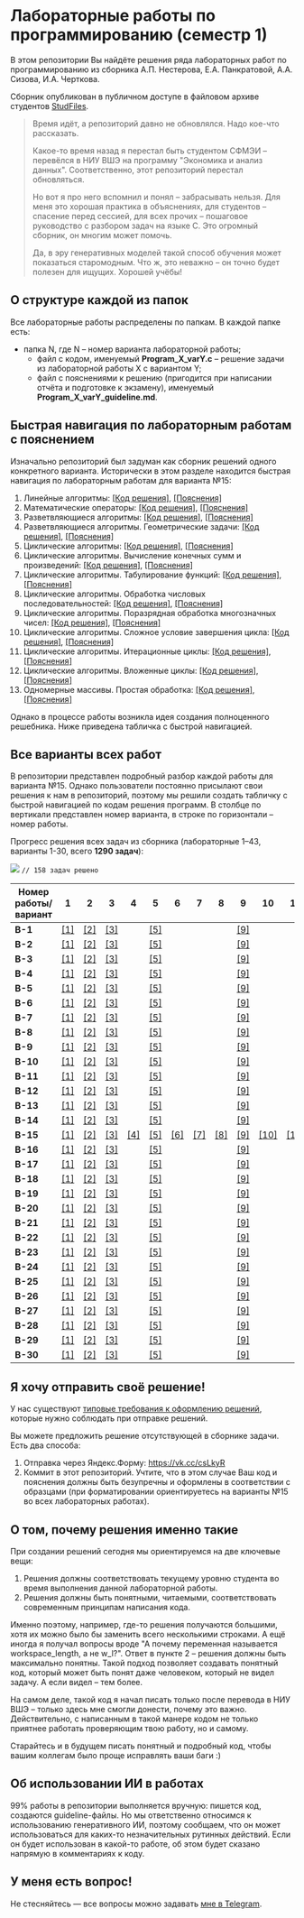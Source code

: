 # Лабораторные работы по программированию (семестр 1)
В этом репозитории Вы найдёте решения ряда лабораторных работ по программированию из сборника А.П. Нестерова, Е.А. Панкратовой, А.А. Сизова, И.А. Черткова.

Сборник опубликован в публичном доступе в файловом архиве студентов [StudFiles](https://studfile.net/preview/2715555).

> Время идёт, а репозиторий давно не обновлялся. Надо кое-что рассказать.
> 
> Какое-то время назад я перестал быть студентом СФМЭИ – перевёлся в НИУ ВШЭ на программу "Экономика и анализ данных". Соответственно, этот репозиторий перестал обновляться.
> 
> Но вот я про него вспомнил и понял – забрасывать нельзя. Для меня это хорошая практика в объяснениях, для студентов – спасение перед сессией, для всех прочих – пошаговое руководство с разбором задач на языке C. Это огромный сборник, он многим может помочь.
> 
> Да, в эру генеративных моделей такой способ обучения может показаться старомодным. Что ж, это неважно – он точно будет полезен для ищущих. Хорошей учёбы!

## О структуре каждой из папок

Все лабораторные работы распределены по папкам. В каждой папке есть:
- папка N, где N – номер варианта лабораторной работы;
  - файл с кодом, именуемый **Program_X_varY.c** – решение задачи из лабораторной работы X с вариантом Y;
  - файл с пояснениями к решению (пригодится при написании отчёта и подготовке к экзамену), именуемый **Program_X_varY_guideline.md**.

## Быстрая навигация по лабораторным работам с пояснением

Изначально репозиторий был задуман как сборник решений одного конкретного варианта. Исторически в этом разделе находится быстрая навигация по лабораторным работам для варианта №15:
1. Линейные алгоритмы: [[Код решения]](1.%20Линейные%20алгоритмы/15/Program_1_var15.c), [[Пояснения]](1.%20Линейные%20алгоритмы/15/Program_1_var15_guideline.md)
2. Математические операторы: [[Код решения]](2.%20Математические%20операторы/15/Program_2_var15.c), [[Пояснения]](2.%20Математические%20операторы/15/Program_2_var15_guideline.md)
3. Разветвляющиеся алгоритмы: [[Код решения]](3.%20Разветвляющиеся%20алгоритмы/15/Program_3_var15.c), [[Пояснения]](3.%20Разветвляющиеся%20алгоритмы/15/Program_3_var15_guideline.md)
4. Разветвляющиеся алгоритмы. Геометрические задачи: [[Код решения]](4.%20Разветвляющиеся%20алгоритмы.%20Геометрические%20задачи/15/Program_4_var15.c), [[Пояснения]](4.%20Разветвляющиеся%20алгоритмы.%20Геометрические%20задачи/15/Program_4_var15_guideline.md)
5. Циклические алгоритмы: [[Код решения]](5.%20Циклические%20алгоритмы/15/Program_5_var15.c), [[Пояснения]](5.%20Циклические%20алгоритмы/15/Program_5_var15_guideline.md)
6. Циклические алгоритмы. Вычисление конечных сумм и произведений: [[Код решения]](6.%20Циклические%20алгоритмы.%20Вычисление%20конечных%20сумм%20и%20произведений/15/Program_6_var15.c), [[Пояснения]](6.%20Циклические%20алгоритмы.%20Вычисление%20конечных%20сумм%20и%20произведений/15/Program_6_var15_guideline.md)
7. Циклические алгоритмы. Табулирование функций: [[Код решения]](7.%20Циклические%20алгоритмы.%20Табулирование%20функций/15/Program_7_var15.c), [[Пояснения]](7.%20Циклические%20алгоритмы.%20Табулирование%20функций/15/Program_7_var15_guideline.md)
8. Циклические алгоритмы. Обработка числовых последовательностей: [[Код решения]](8.%20Циклические%20алгоритмы.%20Обработка%20числовых%20последовательностей/15/Program_8_var15.c), [[Пояснения]](8.%20Циклические%20алгоритмы.%20Обработка%20числовых%20последовательностей/15/Program_8_var15_guideline.md)
9. Циклические алгоритмы. Поразрядная обработка многозначных чисел: [[Код решения]](9.%20Циклические%20алгоритмы.%20Поразрядная%20обработка%20многозначных%20чисел/15/Program_9_var15.c), [[Пояснения]](9.%20Циклические%20алгоритмы.%20Поразрядная%20обработка%20многозначных%20чисел/15/Program_9_var15_guideline.md)
10. Циклические алгоритмы. Сложное условие завершения цикла: [[Код решения]](10.%20Циклические%20алгоритмы.%20Сложное%20условие%20завершения%20цикла/15/Program_10_var15.c), [[Пояснения]](10.%20Циклические%20алгоритмы.%20Сложное%20условие%20завершения%20цикла/15/Program_10_var15_guideline.md)
11. Циклические алгоритмы. Итерационные циклы: [[Код решения]](11.%20Циклические%20алгоритмы.%20Итерационные%20циклы/15/Program_11_var15.c), [[Пояснения]](11.%20Циклические%20алгоритмы.%20Итерационные%20циклы/15/Program_11_var15_guideline.md)
12. Циклические алгоритмы. Вложенные циклы: [[Код решения]](12.%20Циклические%20алгоритмы.%20Вложенные%20циклы/15/Program_12_var15.c), [[Пояснения]](12.%20Циклические%20алгоритмы.%20Вложенные%20циклы/15/Program_12_var15_guideline.md)
13. Одномерные массивы. Простая обработка: [[Код решения]](13.%20Одномерные%20массивы.%20Простая%20обработка/15/Program_13_var15.c), [[Пояснения]](13.%20Одномерные%20массивы.%20Простая%20обработка/15/Program_13_var15_guideline.md)

Однако в процессе работы возникла идея создания полноценного решебника. Ниже приведена табличка с быстрой навигацией.

## Все варианты всех работ

В репозитории представлен подробный разбор каждой работы для варианта №15. Однако пользователи постоянно присылают свои решения к нам в репозиторий, поэтому мы решили создать табличку с быстрой навигацией по кодам решения программ.
В столбце по вертикали представлен номер варианта, в строке по горизонтали – номер работы.

Прогресс решения всех задач из сборника (лабораторные 1–43, варианты 1-30, всего **1290 задач**):

![](https://geps.dev/progress/12) ```// 158 задач решено```

| Номер работы/вариант | 1                                    | 2                                         | 3                                          | 4                                                                     | 5                                      | 6                                                                                         | 7                                                                 | 8                                                                                    | 9                                                                                        | 10                                                                                 | 11                                                               | 12                                                            | 13                                                           | 14 | 15 | 16 | 17 | 18 | 19 | 20 | 21 | 22 | 23 | 24 | 25 | 26 | 27 | 28 | 29 | 30 | 31 | 32 | 33 | 34 | 35 | 36 | 37 | 38 | 39 | 40 | 41 | 42 | 43 |
|----------------------|--------------------------------------|-------------------------------------------|--------------------------------------------|-----------------------------------------------------------------------|----------------------------------------|-------------------------------------------------------------------------------------------|-------------------------------------------------------------------|--------------------------------------------------------------------------------------|------------------------------------------------------------------------------------------|------------------------------------------------------------------------------------|------------------------------------------------------------------|---------------------------------------------------------------|--------------------------------------------------------------|----|----|----|----|----|----|----|----|----|----|----|----|----|----|----|----|----|----|----|----|----|----|----|----|----|----|----|----|----|----|
| **В-1**              | [[1]](1.%20Линейные%20алгоритмы/1)   | [[2]](2.%20Математические%20операторы/1)  | [[3]](3.%20Разветвляющиеся%20алгоритмы/1)  |                                                                       | [[5]](5.%20Циклические%20алгоритмы/1)  |                                                                                           |                                                                   |                                                                                      | [[9]](9.%20Циклические%20алгоритмы.%20Поразрядная%20обработка%20многозначных%20чисел/1)  |                                                                                    |                                                                  |                                                               |                                                              |    |    |    |    |    |    |    |    |    |    |    |    |    |    |    |    |    |    |    |    |    |    |    |    |    |    |    |    |    |    |
| **В-2**              | [[1]](1.%20Линейные%20алгоритмы/2)   | [[2]](2.%20Математические%20операторы/2)  | [[3]](3.%20Разветвляющиеся%20алгоритмы/2)  |                                                                       | [[5]](5.%20Циклические%20алгоритмы/2)  |                                                                                           |                                                                   |                                                                                      | [[9]](9.%20Циклические%20алгоритмы.%20Поразрядная%20обработка%20многозначных%20чисел/2)  |                                                                                    |                                                                  |                                                               |                                                              |    |    |    |    |    |    |    |    |    |    |    |    |    |    |    |    |    |    |    |    |    |    |    |    |    |    |    |    |    |    |
| **В-3**              | [[1]](1.%20Линейные%20алгоритмы/3)   | [[2]](2.%20Математические%20операторы/3)  | [[3]](3.%20Разветвляющиеся%20алгоритмы/3)  |                                                                       | [[5]](5.%20Циклические%20алгоритмы/3)  |                                                                                           |                                                                   |                                                                                      | [[9]](9.%20Циклические%20алгоритмы.%20Поразрядная%20обработка%20многозначных%20чисел/3)  |                                                                                    |                                                                  |                                                               |                                                              |    |    |    |    |    |    |    |    |    |    |    |    |    |    |    |    |    |    |    |    |    |    |    |    |    |    |    |    |    |    |
| **В-4**              | [[1]](1.%20Линейные%20алгоритмы/4)   | [[2]](2.%20Математические%20операторы/4)  | [[3]](3.%20Разветвляющиеся%20алгоритмы/4)  |                                                                       | [[5]](5.%20Циклические%20алгоритмы/4)  |                                                                                           |                                                                   |                                                                                      | [[9]](9.%20Циклические%20алгоритмы.%20Поразрядная%20обработка%20многозначных%20чисел/4)  |                                                                                    |                                                                  |                                                               |                                                              |    |    |    |    |    |    |    |    |    |    |    |    |    |    |    |    |    |    |    |    |    |    |    |    |    |    |    |    |    |    |
| **В-5**              | [[1]](1.%20Линейные%20алгоритмы/5)   | [[2]](2.%20Математические%20операторы/5)  | [[3]](3.%20Разветвляющиеся%20алгоритмы/5)  |                                                                       | [[5]](5.%20Циклические%20алгоритмы/5)  |                                                                                           |                                                                   |                                                                                      | [[9]](9.%20Циклические%20алгоритмы.%20Поразрядная%20обработка%20многозначных%20чисел/5)  |                                                                                    |                                                                  |                                                               |                                                              |    |    |    |    |    |    |    |    |    |    |    |    |    |    |    |    |    |    |    |    |    |    |    |    |    |    |    |    |    |    |
| **В-6**              | [[1]](1.%20Линейные%20алгоритмы/6)   | [[2]](2.%20Математические%20операторы/6)  | [[3]](3.%20Разветвляющиеся%20алгоритмы/6)  |                                                                       | [[5]](5.%20Циклические%20алгоритмы/6)  |                                                                                           |                                                                   |                                                                                      | [[9]](9.%20Циклические%20алгоритмы.%20Поразрядная%20обработка%20многозначных%20чисел/6)  |                                                                                    |                                                                  |                                                               |                                                              |    |    |    |    |    |    |    |    |    |    |    |    |    |    |    |    |    |    |    |    |    |    |    |    |    |    |    |    |    |    |
| **В-7**              | [[1]](1.%20Линейные%20алгоритмы/7)   | [[2]](2.%20Математические%20операторы/7)  | [[3]](3.%20Разветвляющиеся%20алгоритмы/7)  |                                                                       | [[5]](5.%20Циклические%20алгоритмы/7)  |                                                                                           |                                                                   |                                                                                      | [[9]](9.%20Циклические%20алгоритмы.%20Поразрядная%20обработка%20многозначных%20чисел/7)  |                                                                                    |                                                                  |                                                               |                                                              |    |    |    |    |    |    |    |    |    |    |    |    |    |    |    |    |    |    |    |    |    |    |    |    |    |    |    |    |    |    |
| **В-8**              | [[1]](1.%20Линейные%20алгоритмы/8)   | [[2]](2.%20Математические%20операторы/8)  | [[3]](3.%20Разветвляющиеся%20алгоритмы/8)  |                                                                       | [[5]](5.%20Циклические%20алгоритмы/8)  |                                                                                           |                                                                   |                                                                                      | [[9]](9.%20Циклические%20алгоритмы.%20Поразрядная%20обработка%20многозначных%20чисел/8)  |                                                                                    |                                                                  |                                                               |                                                              |    |    |    |    |    |    |    |    |    |    |    |    |    |    |    |    |    |    |    |    |    |    |    |    |    |    |    |    |    |    |
| **В-9**              | [[1]](1.%20Линейные%20алгоритмы/9)   | [[2]](2.%20Математические%20операторы/9)  | [[3]](3.%20Разветвляющиеся%20алгоритмы/9)  |                                                                       | [[5]](5.%20Циклические%20алгоритмы/9)  |                                                                                           |                                                                   |                                                                                      | [[9]](9.%20Циклические%20алгоритмы.%20Поразрядная%20обработка%20многозначных%20чисел/9)  |                                                                                    |                                                                  |                                                               |                                                              |    |    |    |    |    |    |    |    |    |    |    |    |    |    |    |    |    |    |    |    |    |    |    |    |    |    |    |    |    |    |
| **В-10**             | [[1]](1.%20Линейные%20алгоритмы/10)  | [[2]](2.%20Математические%20операторы/10) | [[3]](3.%20Разветвляющиеся%20алгоритмы/10) |                                                                       | [[5]](5.%20Циклические%20алгоритмы/10) |                                                                                           |                                                                   |                                                                                      | [[9]](9.%20Циклические%20алгоритмы.%20Поразрядная%20обработка%20многозначных%20чисел/10) |                                                                                    |                                                                  |                                                               |                                                              |    |    |    |    |    |    |    |    |    |    |    |    |    |    |    |    |    |    |    |    |    |    |    |    |    |    |    |    |    |    |
| **В-11**             | [[1]](1.%20Линейные%20алгоритмы/11)  | [[2]](2.%20Математические%20операторы/11) | [[3]](3.%20Разветвляющиеся%20алгоритмы/11) |                                                                       | [[5]](5.%20Циклические%20алгоритмы/11) |                                                                                           |                                                                   |                                                                                      | [[9]](9.%20Циклические%20алгоритмы.%20Поразрядная%20обработка%20многозначных%20чисел/11) |                                                                                    |                                                                  |                                                               |                                                              |    |    |    |    |    |    |    |    |    |    |    |    |    |    |    |    |    |    |    |    |    |    |    |    |    |    |    |    |    |    |
| **В-12**             | [[1]](1.%20Линейные%20алгоритмы/12)  | [[2]](2.%20Математические%20операторы/12) | [[3]](3.%20Разветвляющиеся%20алгоритмы/12) |                                                                       | [[5]](5.%20Циклические%20алгоритмы/12) |                                                                                           |                                                                   |                                                                                      | [[9]](9.%20Циклические%20алгоритмы.%20Поразрядная%20обработка%20многозначных%20чисел/12) |                                                                                    |                                                                  |                                                               |                                                              |    |    |    |    |    |    |    |    |    |    |    |    |    |    |    |    |    |    |    |    |    |    |    |    |    |    |    |    |    |    |
| **В-13**             | [[1]](1.%20Линейные%20алгоритмы/13)  | [[2]](2.%20Математические%20операторы/13) | [[3]](3.%20Разветвляющиеся%20алгоритмы/13) |                                                                       | [[5]](5.%20Циклические%20алгоритмы/13) |                                                                                           |                                                                   |                                                                                      | [[9]](9.%20Циклические%20алгоритмы.%20Поразрядная%20обработка%20многозначных%20чисел/13) |                                                                                    |                                                                  |                                                               |                                                              |    |    |    |    |    |    |    |    |    |    |    |    |    |    |    |    |    |    |    |    |    |    |    |    |    |    |    |    |    |    |
| **В-14**             | [[1]](1.%20Линейные%20алгоритмы/14)  | [[2]](2.%20Математические%20операторы/14) | [[3]](3.%20Разветвляющиеся%20алгоритмы/14) |                                                                       | [[5]](5.%20Циклические%20алгоритмы/14) |                                                                                           |                                                                   |                                                                                      | [[9]](9.%20Циклические%20алгоритмы.%20Поразрядная%20обработка%20многозначных%20чисел/14) |                                                                                    |                                                                  |                                                               |                                                              |    |    |    |    |    |    |    |    |    |    |    |    |    |    |    |    |    |    |    |    |    |    |    |    |    |    |    |    |    |    |
| **В-15**             | [[1]](1.%20Линейные%20алгоритмы/15)  | [[2]](2.%20Математические%20операторы/15) | [[3]](3.%20Разветвляющиеся%20алгоритмы/15) | [[4]](4.%20Разветвляющиеся%20алгоритмы.%20Геометрические%20задачи/15) | [[5]](5.%20Циклические%20алгоритмы/15) | [[6]](6.%20Циклические%20алгоритмы.%20Вычисление%20конечных%20сумм%20и%20произведений/15) | [[7]](7.%20Циклические%20алгоритмы.%20Табулирование%20функций/15) | [[8]](8.%20Циклические%20алгоритмы.%20Обработка%20числовых%20последовательностей/15) | [[9]](9.%20Циклические%20алгоритмы.%20Поразрядная%20обработка%20многозначных%20чисел/15) | [[10]](10.%20Циклические%20алгоритмы.%20Сложное%20условие%20завершения%20цикла/15) | [[11]](11.%20Циклические%20алгоритмы.%20Итерационные%20циклы/15) | [[12]](12.%20Циклические%20алгоритмы.%20Вложенные%20циклы/15) | [[13]](13.%20Одномерные%20массивы.%20Простая%20обработка/15) |    |    |    |    |    |    |    |    |    |    |    |    |    |    |    |    |    |    |    |    |    |    |    |    |    |    |    |    |    |    |
| **В-16**             | [[1]](1.%20Линейные%20алгоритмы/16)  | [[2]](2.%20Математические%20операторы/16) | [[3]](3.%20Разветвляющиеся%20алгоритмы/16) |                                                                       | [[5]](5.%20Циклические%20алгоритмы/16) |                                                                                           |                                                                   |                                                                                      | [[9]](9.%20Циклические%20алгоритмы.%20Поразрядная%20обработка%20многозначных%20чисел/16) |                                                                                    |                                                                  |                                                               |                                                              |    |    |    |    |    |    |    |    |    |    |    |    |    |    |    |    |    |    |    |    |    |    |    |    |    |    |    |    |    |    |
| **В-17**             | [[1]](1.%20Линейные%20алгоритмы/17)  | [[2]](2.%20Математические%20операторы/17) | [[3]](3.%20Разветвляющиеся%20алгоритмы/17) |                                                                       | [[5]](5.%20Циклические%20алгоритмы/17) |                                                                                           |                                                                   |                                                                                      | [[9]](9.%20Циклические%20алгоритмы.%20Поразрядная%20обработка%20многозначных%20чисел/17) |                                                                                    |                                                                  |                                                               |                                                              |    |    |    |    |    |    |    |    |    |    |    |    |    |    |    |    |    |    |    |    |    |    |    |    |    |    |    |    |    |    |
| **В-18**             | [[1]](1.%20Линейные%20алгоритмы/18)  | [[2]](2.%20Математические%20операторы/18) | [[3]](3.%20Разветвляющиеся%20алгоритмы/18) |                                                                       | [[5]](5.%20Циклические%20алгоритмы/18) |                                                                                           |                                                                   |                                                                                      | [[9]](9.%20Циклические%20алгоритмы.%20Поразрядная%20обработка%20многозначных%20чисел/18) |                                                                                    |                                                                  |                                                               |                                                              |    |    |    |    |    |    |    |    |    |    |    |    |    |    |    |    |    |    |    |    |    |    |    |    |    |    |    |    |    |    |
| **В-19**             | [[1]](1.%20Линейные%20алгоритмы/19)  | [[2]](2.%20Математические%20операторы/19) | [[3]](3.%20Разветвляющиеся%20алгоритмы/19) |                                                                       | [[5]](5.%20Циклические%20алгоритмы/19) |                                                                                           |                                                                   |                                                                                      | [[9]](9.%20Циклические%20алгоритмы.%20Поразрядная%20обработка%20многозначных%20чисел/19) |                                                                                    |                                                                  |                                                               |                                                              |    |    |    |    |    |    |    |    |    |    |    |    |    |    |    |    |    |    |    |    |    |    |    |    |    |    |    |    |    |    |
| **В-20**             | [[1]](1.%20Линейные%20алгоритмы/20)  | [[2]](2.%20Математические%20операторы/20) | [[3]](3.%20Разветвляющиеся%20алгоритмы/20) |                                                                       | [[5]](5.%20Циклические%20алгоритмы/20) |                                                                                           |                                                                   |                                                                                      | [[9]](9.%20Циклические%20алгоритмы.%20Поразрядная%20обработка%20многозначных%20чисел/20) |                                                                                    |                                                                  |                                                               |                                                              |    |    |    |    |    |    |    |    |    |    |    |    |    |    |    |    |    |    |    |    |    |    |    |    |    |    |    |    |    |    |
| **В-21**             | [[1]](1.%20Линейные%20алгоритмы/21)  | [[2]](2.%20Математические%20операторы/21) | [[3]](3.%20Разветвляющиеся%20алгоритмы/21) |                                                                       | [[5]](5.%20Циклические%20алгоритмы/21) |                                                                                           |                                                                   |                                                                                      | [[9]](9.%20Циклические%20алгоритмы.%20Поразрядная%20обработка%20многозначных%20чисел/21) |                                                                                    |                                                                  |                                                               |                                                              |    |    |    |    |    |    |    |    |    |    |    |    |    |    |    |    |    |    |    |    |    |    |    |    |    |    |    |    |    |    |
| **В-22**             | [[1]](1.%20Линейные%20алгоритмы/22)  | [[2]](2.%20Математические%20операторы/22) | [[3]](3.%20Разветвляющиеся%20алгоритмы/22) |                                                                       | [[5]](5.%20Циклические%20алгоритмы/22) |                                                                                           |                                                                   |                                                                                      | [[9]](9.%20Циклические%20алгоритмы.%20Поразрядная%20обработка%20многозначных%20чисел/22) |                                                                                    |                                                                  |                                                               |                                                              |    |    |    |    |    |    |    |    |    |    |    |    |    |    |    |    |    |    |    |    |    |    |    |    |    |    |    |    |    |    |
| **В-23**             | [[1]](1.%20Линейные%20алгоритмы/23)  | [[2]](2.%20Математические%20операторы/23) | [[3]](3.%20Разветвляющиеся%20алгоритмы/23) |                                                                       | [[5]](5.%20Циклические%20алгоритмы/23) |                                                                                           |                                                                   |                                                                                      | [[9]](9.%20Циклические%20алгоритмы.%20Поразрядная%20обработка%20многозначных%20чисел/23) |                                                                                    |                                                                  |                                                               |                                                              |    |    |    |    |    |    |    |    |    |    |    |    |    |    |    |    |    |    |    |    |    |    |    |    |    |    |    |    |    |    |
| **В-24**             | [[1]](1.%20Линейные%20алгоритмы/24)  | [[2]](2.%20Математические%20операторы/24) | [[3]](3.%20Разветвляющиеся%20алгоритмы/24) |                                                                       | [[5]](5.%20Циклические%20алгоритмы/24) |                                                                                           |                                                                   |                                                                                      | [[9]](9.%20Циклические%20алгоритмы.%20Поразрядная%20обработка%20многозначных%20чисел/24) |                                                                                    |                                                                  |                                                               |                                                              |    |    |    |    |    |    |    |    |    |    |    |    |    |    |    |    |    |    |    |    |    |    |    |    |    |    |    |    |    |    |
| **В-25**             | [[1]](1.%20Линейные%20алгоритмы/25)  | [[2]](2.%20Математические%20операторы/25) | [[3]](3.%20Разветвляющиеся%20алгоритмы/25) |                                                                       | [[5]](5.%20Циклические%20алгоритмы/25) |                                                                                           |                                                                   |                                                                                      | [[9]](9.%20Циклические%20алгоритмы.%20Поразрядная%20обработка%20многозначных%20чисел/25) |                                                                                    |                                                                  |                                                               |                                                              |    |    |    |    |    |    |    |    |    |    |    |    |    |    |    |    |    |    |    |    |    |    |    |    |    |    |    |    |    |    |
| **В-26**             | [[1]](1.%20Линейные%20алгоритмы/26)  | [[2]](2.%20Математические%20операторы/26) | [[3]](3.%20Разветвляющиеся%20алгоритмы/26) |                                                                       | [[5]](5.%20Циклические%20алгоритмы/26) |                                                                                           |                                                                   |                                                                                      | [[9]](9.%20Циклические%20алгоритмы.%20Поразрядная%20обработка%20многозначных%20чисел/26) |                                                                                    |                                                                  |                                                               |                                                              |    |    |    |    |    |    |    |    |    |    |    |    |    |    |    |    |    |    |    |    |    |    |    |    |    |    |    |    |    |    |
| **В-27**             | [[1]](1.%20Линейные%20алгоритмы/27)  | [[2]](2.%20Математические%20операторы/27) | [[3]](3.%20Разветвляющиеся%20алгоритмы/27) |                                                                       | [[5]](5.%20Циклические%20алгоритмы/27) |                                                                                           |                                                                   |                                                                                      | [[9]](9.%20Циклические%20алгоритмы.%20Поразрядная%20обработка%20многозначных%20чисел/27) |                                                                                    |                                                                  |                                                               |                                                              |    |    |    |    |    |    |    |    |    |    |    |    |    |    |    |    |    |    |    |    |    |    |    |    |    |    |    |    |    |    |
| **В-28**             | [[1]](1.%20Линейные%20алгоритмы/28)  | [[2]](2.%20Математические%20операторы/28) | [[3]](3.%20Разветвляющиеся%20алгоритмы/28) |                                                                       | [[5]](5.%20Циклические%20алгоритмы/28) |                                                                                           |                                                                   |                                                                                      | [[9]](9.%20Циклические%20алгоритмы.%20Поразрядная%20обработка%20многозначных%20чисел/28) |                                                                                    |                                                                  |                                                               |                                                              |    |    |    |    |    |    |    |    |    |    |    |    |    |    |    |    |    |    |    |    |    |    |    |    |    |    |    |    |    |    |
| **В-29**             | [[1]](1.%20Линейные%20алгоритмы/29)  | [[2]](2.%20Математические%20операторы/29) | [[3]](3.%20Разветвляющиеся%20алгоритмы/29) |                                                                       | [[5]](5.%20Циклические%20алгоритмы/29) |                                                                                           |                                                                   |                                                                                      | [[9]](9.%20Циклические%20алгоритмы.%20Поразрядная%20обработка%20многозначных%20чисел/29) |                                                                                    |                                                                  |                                                               |                                                              |    |    |    |    |    |    |    |    |    |    |    |    |    |    |    |    |    |    |    |    |    |    |    |    |    |    |    |    |    |    |
| **В-30**             | [[1]](1.%20Линейные%20алгоритмы/30)  | [[2]](2.%20Математические%20операторы/30) | [[3]](3.%20Разветвляющиеся%20алгоритмы/30) |                                                                       | [[5]](5.%20Циклические%20алгоритмы/30) |                                                                                           |                                                                   |                                                                                      | [[9]](9.%20Циклические%20алгоритмы.%20Поразрядная%20обработка%20многозначных%20чисел/30) |                                                                                    |                                                                  |                                                               |                                                              |    |    |    |    |    |    |    |    |    |    |    |    |    |    |    |    |    |    |    |    |    |    |    |    |    |    |    |    |    |    |

## Я хочу отправить своё решение!

У нас существуют [типовые требования к оформлению решений](publishing_guide.md), которые нужно соблюдать при отправке решений.

Вы можете предложить решение отсутствующей в сборнике задачи. Есть два способа:
1. Отправка через Яндекс.Форму: https://vk.cc/csLkyR
2. Коммит в этот репозиторий. Учтите, что в этом случае Ваш код и пояснения должны быть безупречны и оформлены в соответствии с образцами (при форматировании ориентируетесь на варианты №15 во всех лабораторных работах).

## О том, почему решения именно такие

При создании решений сегодня мы ориентируемся на две ключевые вещи:
1. Решения должны соответствовать текущему уровню студента во время выполнения данной лабораторной работы.
2. Решения должны быть понятными, читаемыми, соответствовать современным принципам написания кода.

Именно поэтому, например, где-то решения получаются большими, хотя их можно было бы заменить всего несколькими строками.
А ещё иногда я получал вопросы вроде "А почему переменная называется workspace_length, а не w_l?". Ответ в пункте 2 – решения должны быть максимально понятны. Такой подход позволяет создавать понятный код, который может быть понят даже человеком, который не видел задачу. А если видел – тем более.

На самом деле, такой код я начал писать только после перевода в НИУ ВШЭ – только здесь мне смогли донести, почему это важно.
Действительно, с написанным в такой манере кодом не только приятнее работать проверяющим твою работу, но и самому.

Старайтесь и в будущем писать понятный и подробный код, чтобы вашим коллегам было проще исправлять ваши баги :)

## Об использовании ИИ в работах

99% работы в репозитории выполняется вручную: пишется код, создаются guideline-файлы. 
Но мы ответственно относимся к использованию генеративного ИИ, поэтому сообщаем, что он может использоваться для каких-то незначительных рутинных действий.
Если он будет использован в какой-то работе, об этом будет сказано напрямую в комментариях к коду.

## У меня есть вопрос!

Не стесняйтесь — все вопросы можно задавать [мне в Telegram](https://t.me/plunkzy).